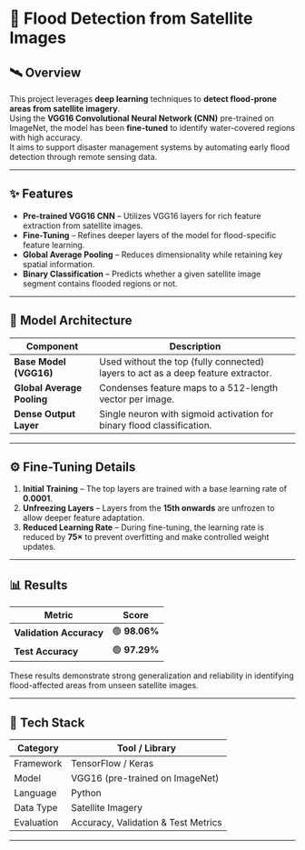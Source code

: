 # 🌊 Flood Detection from Satellite Images

## 🛰️ Overview
This project leverages **deep learning** techniques to **detect flood-prone areas from satellite imagery**.  
Using the **VGG16 Convolutional Neural Network (CNN)** pre-trained on ImageNet, the model has been **fine-tuned** to identify water-covered regions with high accuracy.  
It aims to support disaster management systems by automating early flood detection through remote sensing data.

---

## ✨ Features
- **Pre-trained VGG16 CNN** – Utilizes VGG16 layers for rich feature extraction from satellite images.  
- **Fine-Tuning** – Refines deeper layers of the model for flood-specific feature learning.  
- **Global Average Pooling** – Reduces dimensionality while retaining key spatial information.  
- **Binary Classification** – Predicts whether a given satellite image segment contains flooded regions or not.  

---

## 🧩 Model Architecture
| Component | Description |
|------------|-------------|
| **Base Model (VGG16)** | Used without the top (fully connected) layers to act as a deep feature extractor. |
| **Global Average Pooling** | Condenses feature maps to a 512-length vector per image. |
| **Dense Output Layer** | Single neuron with sigmoid activation for binary flood classification. |

---

## ⚙️ Fine-Tuning Details
1. **Initial Training** – The top layers are trained with a base learning rate of **0.0001**.  
2. **Unfreezing Layers** – Layers from the **15th onwards** are unfrozen to allow deeper feature adaptation.  
3. **Reduced Learning Rate** – During fine-tuning, the learning rate is reduced by **75×** to prevent overfitting and make controlled weight updates.

---

## 📊 Results
| Metric | Score |
|---------|--------|
| **Validation Accuracy** | 🟢 **98.06%** |
| **Test Accuracy** | 🟢 **97.29%** |

These results demonstrate strong generalization and reliability in identifying flood-affected areas from unseen satellite images.

---

## 🧰 Tech Stack
| Category | Tool / Library |
|-----------|----------------|
| Framework | TensorFlow / Keras |
| Model | VGG16 (pre-trained on ImageNet) |
| Language | Python |
| Data Type | Satellite Imagery |
| Evaluation | Accuracy, Validation & Test Metrics |

---

